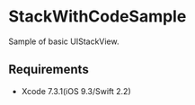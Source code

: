 # StackWithCodeSample

Sample of basic UIStackView.

## Requirements
- Xcode 7.3.1(iOS 9.3/Swift 2.2)
